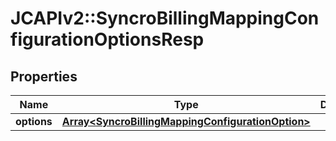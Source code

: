 # JCAPIv2::SyncroBillingMappingConfigurationOptionsResp

## Properties
Name | Type | Description | Notes
------------ | ------------- | ------------- | -------------
**options** | [**Array&lt;SyncroBillingMappingConfigurationOption&gt;**](SyncroBillingMappingConfigurationOption.md) |  | 


